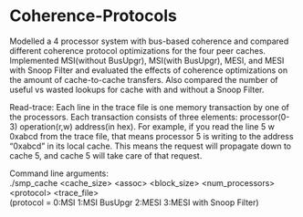 # Coherence-Protocols
Modelled a 4 processor system with bus-based coherence and compared different coherence protocol optimizations for the four peer caches. Implemented MSI(without BusUpgr), MSI(with BusUpgr), MESI, and MESI with Snoop Filter and evaluated the effects of coherence optimizations on the amount of cache-to-cache transfers. Also compared the number of useful vs wasted lookups for cache with and without a Snoop Filter.

Read-trace:
Each line in the trace file is one memory transaction by one of the processors. Each transaction consists of three elements: processor(0-3) operation(r,w) address(in hex).
For example, if you read the line 5 w 0xabcd from the trace file, that means processor 5 is writing to the address “0xabcd” in its local cache. This means the request will propagate down to cache 5, and cache 5 will take care of that request.

Command line arguments:\
./smp_cache \<cache_size\> \<assoc\> \<block_size\> \<num_processors\> \<protocol\> \<trace_file\>\
(protocol = 0:MSI 1:MSI BusUpgr 2:MESI 3:MESI with Snoop Filter)
